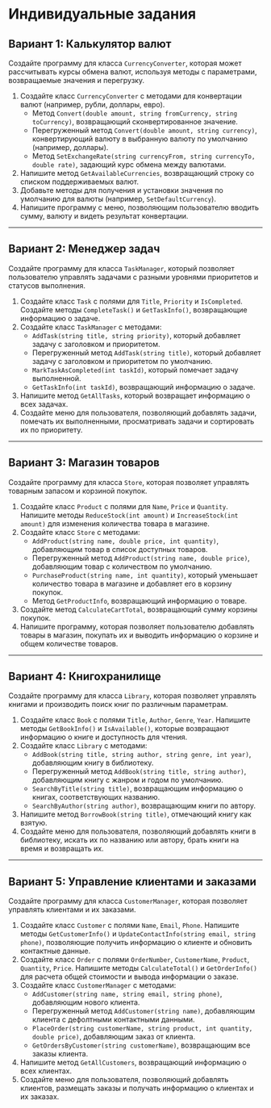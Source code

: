 # Индивидуальные задания

## Вариант 1: Калькулятор валют
Создайте программу для класса `CurrencyConverter`, которая может рассчитывать курсы обмена валют, используя методы с параметрами, возвращаемые значения и перегрузку.

1. Создайте класс `CurrencyConverter` с методами для конвертации валют (например, рубли, доллары, евро).
   - Метод `Convert(double amount, string fromCurrency, string toCurrency)`, возвращающий сконвертированное значение.
   - Перегруженный метод `Convert(double amount, string currency)`, конвертирующий валюту в выбранную валюту по умолчанию (например, доллары).
   - Метод `SetExchangeRate(string currencyFrom, string currencyTo, double rate)`, задающий курс обмена между валютами.
2. Напишите метод `GetAvailableCurrencies`, возвращающий строку со списком поддерживаемых валют.
3. Добавьте методы для получения и установки значения по умолчанию для валюты (например, `SetDefaultCurrency`).
4. Напишите программу с меню, позволяющим пользователю вводить сумму, валюту и видеть результат конвертации. 

---

## Вариант 2: Менеджер задач
Создайте программу для класса `TaskManager`, который позволяет пользователю управлять задачами с разными уровнями приоритетов и статусов выполнения.

1. Создайте класс `Task` с полями для `Title`, `Priority` и `IsCompleted`. Создайте методы `CompleteTask()` и `GetTaskInfo()`, возвращающие информацию о задаче.
2. Создайте класс `TaskManager` с методами:
   - `AddTask(string title, string priority)`, который добавляет задачу с заголовком и приоритетом.
   - Перегруженный метод `AddTask(string title)`, который добавляет задачу с заголовком и приоритетом по умолчанию.
   - `MarkTaskAsCompleted(int taskId)`, который помечает задачу выполненной.
   - `GetTaskInfo(int taskId)`, возвращающий информацию о задаче.
3. Напишите метод `GetAllTasks`, который возвращает информацию о всех задачах.
4. Создайте меню для пользователя, позволяющий добавлять задачи, помечать их выполненными, просматривать задачи и сортировать их по приоритету.

---

## Вариант 3: Магазин товаров
Создайте программу для класса `Store`, которая позволяет управлять товарным запасом и корзиной покупок.

1. Создайте класс `Product` с полями для `Name`, `Price` и `Quantity`. Напишите методы `ReduceStock(int amount)` и `IncreaseStock(int amount)` для изменения количества товара в магазине.
2. Создайте класс `Store` с методами:
   - `AddProduct(string name, double price, int quantity)`, добавляющим товар в список доступных товаров.
   - Перегруженный метод `AddProduct(string name, double price)`, добавляющим товар с количеством по умолчанию.
   - `PurchaseProduct(string name, int quantity)`, который уменьшает количество товара в магазине и добавляет его в корзину покупок.
   - Метод `GetProductInfo`, возвращающий информацию о товаре.
3. Создайте метод `CalculateCartTotal`, возвращающий сумму корзины покупок.
4. Напишите программу, которая позволяет пользователю добавлять товары в магазин, покупать их и выводить информацию о корзине и общем количестве товаров.

---

## Вариант 4: Книгохранилище
Создайте программу для класса `Library`, которая позволяет управлять книгами и производить поиск книг по различным параметрам.

1. Создайте класс `Book` с полями `Title`, `Author`, `Genre`, `Year`. Напишите методы `GetBookInfo()` и `IsAvailable()`, которые возвращают информацию о книге и доступность для чтения.
2. Создайте класс `Library` с методами:
   - `AddBook(string title, string author, string genre, int year)`, добавляющим книгу в библиотеку.
   - Перегруженный метод `AddBook(string title, string author)`, добавляющим книгу с жанром и годом по умолчанию.
   - `SearchByTitle(string title)`, возвращающим информацию о книгах, соответствующих названию.
   - `SearchByAuthor(string author)`, возвращающим книги по автору.
3. Напишите метод `BorrowBook(string title)`, отмечающий книгу как взятую.
4. Создайте меню для пользователя, позволяющий добавлять книги в библиотеку, искать их по названию или автору, брать книги на время и возвращать их.

---

## Вариант 5: Управление клиентами и заказами
Создайте программу для класса `CustomerManager`, которая позволяет управлять клиентами и их заказами.

1. Создайте класс `Customer` с полями `Name`, `Email`, `Phone`. Напишите методы `GetCustomerInfo()` и `UpdateContactInfo(string email, string phone)`, позволяющие получить информацию о клиенте и обновить контактные данные.
2. Создайте класс `Order` с полями `OrderNumber`, `CustomerName`, `Product`, `Quantity`, `Price`. Напишите методы `CalculateTotal()` и `GetOrderInfo()` для расчета общей стоимости и вывода информации о заказе.
3. Создайте класс `CustomerManager` с методами:
   - `AddCustomer(string name, string email, string phone)`, добавляющим нового клиента.
   - Перегруженный метод `AddCustomer(string name)`, добавляющим клиента с дефолтными контактными данными.
   - `PlaceOrder(string customerName, string product, int quantity, double price)`, добавляющим заказ от клиента.
   - `GetOrdersByCustomer(string customerName)`, возвращающим все заказы клиента.
4. Напишите метод `GetAllCustomers`, возвращающий информацию о всех клиентах.
5. Создайте меню для пользователя, позволяющий добавлять клиентов, размещать заказы и получать информацию о клиентах и их заказах.


